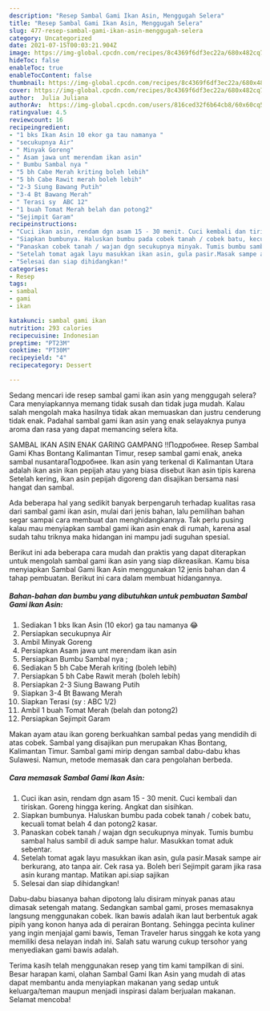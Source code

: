 ```yaml
---
description: "Resep Sambal Gami Ikan Asin, Menggugah Selera"
title: "Resep Sambal Gami Ikan Asin, Menggugah Selera"
slug: 477-resep-sambal-gami-ikan-asin-menggugah-selera
category: Uncategorized
date: 2021-07-15T00:03:21.904Z
image: https://img-global.cpcdn.com/recipes/8c4369f6df3ec22a/680x482cq70/sambal-gami-ikan-asin-foto-resep-utama.jpg
hideToc: false
enableToc: true
enableTocContent: false
thumbnail: https://img-global.cpcdn.com/recipes/8c4369f6df3ec22a/680x482cq70/sambal-gami-ikan-asin-foto-resep-utama.jpg
cover: https://img-global.cpcdn.com/recipes/8c4369f6df3ec22a/680x482cq70/sambal-gami-ikan-asin-foto-resep-utama.jpg
author:  Julia Juliana
authorAv:  https://img-global.cpcdn.com/users/816ced32f6b64cb8/60x60cq50/avatar.jpg
ratingvalue: 4.5
reviewcount: 16
recipeingredient:
- "1 bks Ikan Asin 10 ekor ga tau namanya "
- "secukupnya Air"
- " Minyak Goreng"
- " Asam jawa unt merendam ikan asin"
- " Bumbu Sambal nya "
- "5 bh Cabe Merah kriting boleh lebih"
- "5 bh Cabe Rawit merah boleh lebih"
- "2-3 Siung Bawang Putih"
- "3-4 Bt Bawang Merah"
- " Terasi sy  ABC 12"
- "1 buah Tomat Merah belah dan potong2"
- "Sejimpit Garam"
recipeinstructions:
- "Cuci ikan asin, rendam dgn asam 15 - 30 menit. Cuci kembali dan tiriskan. Goreng hingga kering. Angkat dan sisihkan."
- "Siapkan bumbunya. Haluskan bumbu pada cobek tanah / cobek batu, kecuali tomat belah 4 dan potong2 kasar."
- "Panaskan cobek tanah / wajan dgn secukupnya minyak. Tumis bumbu sambal halus sambil di aduk sampe halur. Masukkan tomat aduk sebentar."
- "Setelah tomat agak layu masukkan ikan asin, gula pasir.Masak sampe air berkurang, ato tanpa air. Cek rasa ya. Boleh beri Sejimpit garam jika rasa asin kurang mantap. Matikan api.siap sajikan"
- "Selesai dan siap dihidangkan!"
categories:
- Resep
tags:
- sambal
- gami
- ikan

katakunci: sambal gami ikan 
nutrition: 293 calories
recipecuisine: Indonesian
preptime: "PT23M"
cooktime: "PT30M"
recipeyield: "4"
recipecategory: Dessert

---
```



Sedang mencari ide resep sambal gami ikan asin yang menggugah selera? Cara menyiapkannya memang tidak susah dan tidak juga mudah. Kalau salah mengolah maka hasilnya tidak akan memuaskan dan justru cenderung tidak enak. Padahal sambal gami ikan asin yang enak selayaknya punya aroma dan rasa yang dapat memancing selera kita.


SAMBAL IKAN ASIN ENAK GARING GAMPANG !!Подробнее. Resep Sambal Gami Khas Bontang Kalimantan Timur, resep sambal gami enak, aneka sambal nusantaraПодробнее. Ikan asin yang terkenal di Kalimantan Utara adalah ikan asin ikan pepijah atau yang biasa disebut ikan asin tipis karena Setelah kering, ikan asin pepijah digoreng dan disajikan bersama nasi hangat dan sambal.

Ada beberapa hal yang sedikit banyak berpengaruh terhadap kualitas rasa dari sambal gami ikan asin, mulai dari jenis bahan, lalu pemilihan bahan segar sampai cara membuat dan menghidangkannya. Tak perlu pusing kalau mau menyiapkan sambal gami ikan asin enak di rumah, karena asal sudah tahu triknya maka hidangan ini mampu jadi suguhan spesial.


Berikut ini ada beberapa cara mudah dan praktis yang dapat diterapkan untuk mengolah sambal gami ikan asin yang siap dikreasikan. Kamu bisa menyiapkan Sambal Gami Ikan Asin menggunakan 12 jenis bahan dan 4 tahap pembuatan. Berikut ini cara dalam membuat hidangannya.

<!--inarticleads1-->

##### Bahan-bahan dan bumbu yang dibutuhkan untuk pembuatan Sambal Gami Ikan Asin:

1. Sediakan 1 bks Ikan Asin (10 ekor) ga tau namanya 😂
1. Persiapkan secukupnya Air
1. Ambil  Minyak Goreng
1. Persiapkan  Asam jawa unt merendam ikan asin
1. Persiapkan  Bumbu Sambal nya ;
1. Sediakan 5 bh Cabe Merah kriting (boleh lebih)
1. Persiapkan 5 bh Cabe Rawit merah (boleh lebih)
1. Persiapkan 2-3 Siung Bawang Putih
1. Siapkan 3-4 Bt Bawang Merah
1. Siapkan  Terasi (sy : ABC 1/2)
1. Ambil 1 buah Tomat Merah (belah dan potong2)
1. Persiapkan Sejimpit Garam


Makan ayam atau ikan goreng berkuahkan sambal pedas yang mendidih di atas cobek. Sambal yang disajikan pun merupakan Khas Bontang, Kalimantan Timur. Sambal gami mirip dengan sambal dabu-dabu khas Sulawesi. Namun, metode memasak dan cara pengolahan berbeda. 

<!--inarticleads2-->

##### Cara memasak Sambal Gami Ikan Asin:

1. Cuci ikan asin, rendam dgn asam 15 - 30 menit. Cuci kembali dan tiriskan. Goreng hingga kering. Angkat dan sisihkan.
1. Siapkan bumbunya. Haluskan bumbu pada cobek tanah / cobek batu, kecuali tomat belah 4 dan potong2 kasar.
1. Panaskan cobek tanah / wajan dgn secukupnya minyak. Tumis bumbu sambal halus sambil di aduk sampe halur. Masukkan tomat aduk sebentar.
1. Setelah tomat agak layu masukkan ikan asin, gula pasir.Masak sampe air berkurang, ato tanpa air. Cek rasa ya. Boleh beri Sejimpit garam jika rasa asin kurang mantap. Matikan api.siap sajikan
1. Selesai dan siap dihidangkan!

Dabu-dabu biasanya bahan dipotong lalu disiram minyak panas atau dimasak setengah matang. Sedangkan sambal gami, proses memasaknya langsung menggunakan cobek. Ikan bawis adalah ikan laut berbentuk agak pipih yang konon hanya ada di perairan Bontang. Sehingga pecinta kuliner yang ingin menjajal gami bawis, Teman Traveler harus singgah ke kota yang memiliki desa nelayan indah ini. Salah satu warung cukup tersohor yang menyediakan gami bawis adalah. 

Terima kasih telah menggunakan resep yang tim kami tampilkan di sini. Besar harapan kami, olahan Sambal Gami Ikan Asin yang mudah di atas dapat membantu anda menyiapkan makanan yang sedap untuk keluarga/teman maupun menjadi inspirasi dalam berjualan makanan. Selamat mencoba!
